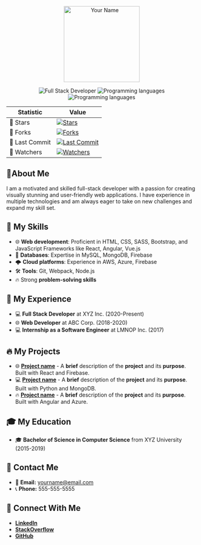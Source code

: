 

<p align="center">
  <img src="https://raw.githubusercontent.com/yourusername/yourusername/master/path/to/your/image" alt="Your Name" width="200" height="200"/>
</p>

<p align="center">
  <img src="https://img.shields.io/badge/Developer-Full-Stack-blueviolet?style=flat-square" alt="Full Stack Developer" />
  <img src="https://img.shields.io/badge/Languages-JavaScript, Python, Java, C%23, TypeScript-brightgreen?style=flat-square" alt="Programming languages"/>
  <img src="https://img.shields.io/badge/Tools-JavaScript, Python, Java, C%23, TypeScript-brightgreen?style=flat-square" alt="Programming languages"/>
</p>

| Statistic | Value |
| --- | --- |
| 🌟 Stars | [![Stars](https://img.shields.io/github/stars/yourusername/repo?style=flat-square)](https://github.com/yourusername) |
| 🍴 Forks | [![Forks](https://img.shields.io/github/forks/yourusername/repo?style=flat-square)](https://github.com/yourusername) |
| 📝 Last Commit | [![Last Commit](https://img.shields.io/github/last-commit/yourusername/repo?style=flat-square)](https://github.com/yourusername) |
| 👀 Watchers | [![Watchers](https://img.shields.io/github/watchers/yourusername/repo?style=flat-square)](https://github.com/yourusername) |


## 📄About Me

I am a motivated and skilled full-stack developer with a passion for creating visually stunning and user-friendly web applications. I have experience in multiple technologies and am always eager to take on new challenges and expand my skill set.

## 🚀 My Skills

- 🌐 **Web development**: Proficient in HTML, CSS, SASS, Bootstrap, and JavaScript Frameworks like React, Angular, Vue.js
- 💾 **Databases**: Expertise in MySQL, MongoDB, Firebase
- 🌩️ **Cloud platforms**: Experience in AWS, Azure, Firebase
- 🛠️ **Tools**: Git, Webpack, Node.js
- 🔥 Strong **problem-solving skills**

## 🚀 My Experience
- 💻 **Full Stack Developer** at XYZ Inc. (2020-Present)
- 🌐 **Web Developer** at ABC Corp. (2018-2020)
- 💻 **Internship as a Software Engineer** at LMNOP Inc. (2017)

## 🔥 My Projects
- 🌐 [**Project name**](https://github.com/yourusername/projectname) - A **brief** description of the **project** and its **purpose**. Built with React and Firebase.
- 💻 [**Project name**](https://github.com/yourusername/projectname) - A **brief** description of the **project** and its **purpose**. Built with Python and MongoDB.
- 🔥 [**Project name**](https://github.com/yourusername/projectname) - A **brief** description of the **project** and its **purpose**. Built with Angular and Azure.

## 🎓 My Education
- 🎓 **Bachelor of Science in Computer Science** from XYZ University (2015-2019)

## 📱 Contact Me
- 📧 **Email:** yourname@email.com
- 📞 **Phone:** 555-555-5555

## 🔗 Connect With Me
- [**LinkedIn**](https://www.linkedin.com/in/yourusername)
- [**StackOverflow**](https://stackoverflow.com/users/yourid)
- [**GitHub**](https://github.com/yourusername)

